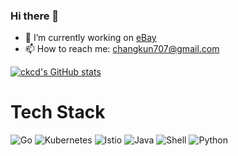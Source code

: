### Hi there 👋

<!--
**ckcd/ckcd** is a ✨ _special_ ✨ repository because its `README.md` (this file) appears on your GitHub profile.

Here are some ideas to get you started:

- 🔭 I’m currently working on ...
- 🌱 I’m currently learning ...
- 👯 I’m looking to collaborate on ...
- 🤔 I’m looking for help with ...
- 💬 Ask me about ...
- 📫 How to reach me: ...
- 😄 Pronouns: ...
- ⚡ Fun fact: ...
-->

- 🔭 I’m currently working on [eBay](https://www.ebayinc.com/)
- 📫 How to reach me: [changkun707@gmail.com](mailto:changkun707@gmail.com)

[![ckcd's GitHub stats](https://github-readme-stats.vercel.app/api?username=ckcd&hide=stars&show_icons=true)](https://github.com/anuraghazra/github-readme-stats)

# Tech Stack
![Go](https://img.shields.io/badge/go-%2300ADD8.svg?style=for-the-badge&logo=go&logoColor=white)
![Kubernetes](https://img.shields.io/badge/kubernetes-%23326ce5.svg?style=for-the-badge&logo=kubernetes&logoColor=white)
![Istio](https://img.shields.io/badge/istio-%23466BB0.svg?style=for-the-badge&logo=kubernetes&logoColor=white)
![Java](https://img.shields.io/badge/java-%23ED8B00.svg?style=for-the-badge&logo=java&logoColor=white)
![Shell](https://img.shields.io/badge/shell_script-%23121011.svg?style=for-the-badge&logo=gnu-bash&logoColor=white)
![Python](https://img.shields.io/badge/python-3670A0?style=for-the-badge&logo=python&logoColor=ffdd54)
